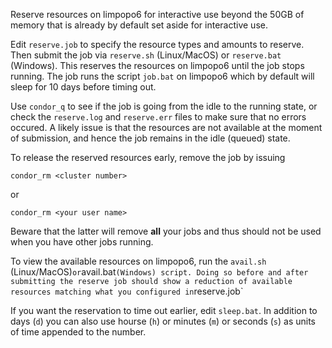 Reserve resources on limpopo6 for interactive use
beyond the 50GB of memory that is already by
default set aside for interactive use.

Edit `reserve.job` to specify the resource types
and amounts to reserve. Then submit the job via
`reserve.sh` (Linux/MacOS) or `reserve.bat`
(Windows). This reserves the resources on limpopo6
until the job stops running. The job runs the
script `job.bat` on limpopo6 which by default
will sleep for 10 days before timing out.

Use `condor_q` to see if the job is going from
the idle to the running state, or check the
`reserve.log` and `reserve.err` files to make
sure that no errors occured. A likely issue is
that the resources are not available at the
moment of submission, and hence the job remains
in the idle (queued) state.

To release the reserved resources early, remove
the job by issuing
```
condor_rm <cluster number>
```
or
```
condor_rm <your user name>
```

Beware that the latter will remove **all** your
jobs and thus should not be used when you have
other jobs running.

To view the available resources on limpopo6, run the
`avail.sh` (Linux/MacOS)` or `avail.bat` (Windows)
script. Doing so before and after submitting the
reserve job should show a reduction of available
resources matching what you configured in
`reserve.job`

If you want the reservation to time out earlier,
edit `sleep.bat`. In addition to days (`d`) you
can also use hourse (`h`) or minutes (`m`) or
seconds (`s`) as units of time appended to the
number.
